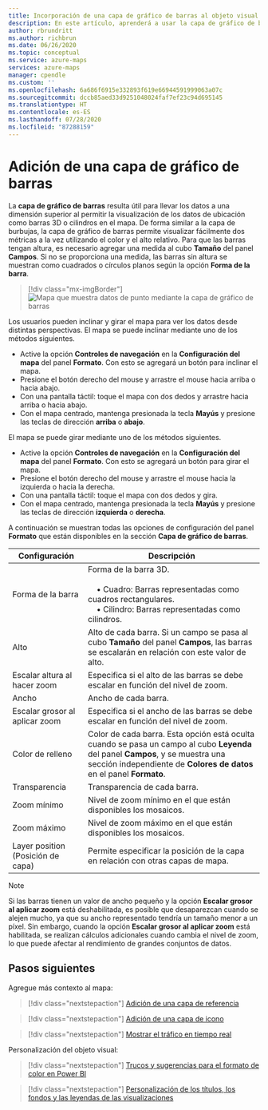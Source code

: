 ```yaml
---
title: Incorporación de una capa de gráfico de barras al objeto visual de Azure Maps en Power BI | Microsoft Azure Maps
description: En este artículo, aprenderá a usar la capa de gráfico de barras en el objeto visual de Microsoft Azure Maps para Power BI.
author: rbrundritt
ms.author: richbrun
ms.date: 06/26/2020
ms.topic: conceptual
ms.service: azure-maps
services: azure-maps
manager: cpendle
ms.custom: ''
ms.openlocfilehash: 6a686f6915e332893f619e66944591999063a07c
ms.sourcegitcommit: dccb85aed33d9251048024faf7ef23c94d695145
ms.translationtype: HT
ms.contentlocale: es-ES
ms.lasthandoff: 07/28/2020
ms.locfileid: "87288159"
---
```

# <a name="add-a-bar-chart-layer"></a>Adición de una capa de gráfico de barras

La **capa de gráfico de barras** resulta útil para llevar los datos a una dimensión superior al permitir la visualización de los datos de ubicación como barras 3D o cilindros en el mapa. De forma similar a la capa de burbujas, la capa de gráfico de barras permite visualizar fácilmente dos métricas a la vez utilizando el color y el alto relativo. Para que las barras tengan altura, es necesario agregar una medida al cubo **Tamaño** del panel **Campos**. Si no se proporciona una medida, las barras sin altura se muestran como cuadrados o círculos planos según la opción **Forma de la barra**.

> [!div class="mx-imgBorder"]
> ![Mapa que muestra datos de punto mediante la capa de gráfico de barras](media/power-bi-visual/bar-chart-layer-styled.png)

Los usuarios pueden inclinar y girar el mapa para ver los datos desde distintas perspectivas. El mapa se puede inclinar mediante uno de los métodos siguientes.

-   Active la opción **Controles de navegación** en la **Configuración del mapa** del panel **Formato**. Con esto se agregará un botón para inclinar el mapa.
-   Presione el botón derecho del mouse y arrastre el mouse hacia arriba o hacia abajo.
-   Con una pantalla táctil: toque el mapa con dos dedos y arrastre hacia arriba o hacia abajo.
-   Con el mapa centrado, mantenga presionada la tecla **Mayús** y presione las teclas de dirección **arriba** o **abajo**.

El mapa se puede girar mediante uno de los métodos siguientes.

-   Active la opción **Controles de navegación** en la **Configuración del mapa** del panel **Formato**. Con esto se agregará un botón para girar el mapa.
-   Presione el botón derecho del mouse y arrastre el mouse hacia la izquierda o hacia la derecha.
-   Con una pantalla táctil: toque el mapa con dos dedos y gira.
-   Con el mapa centrado, mantenga presionada la tecla **Mayús** y presione las teclas de dirección **izquierda** o **derecha**.

A continuación se muestran todas las opciones de configuración del panel **Formato** que están disponibles en la sección **Capa de gráfico de barras**.

| Configuración              | Descripción      |
|----------------------|------------------|
| Forma de la barra            | Forma de la barra 3D.<br/><br/>&nbsp;&nbsp;&nbsp;&nbsp;• Cuadro: Barras representadas como cuadros rectangulares.<br/>&nbsp;&nbsp;&nbsp;&nbsp;• Cilindro: Barras representadas como cilindros. |
| Alto               | Alto de cada barra. Si un campo se pasa al cubo **Tamaño** del panel **Campos**, las barras se escalarán en relación con este valor de alto. |
| Escalar altura al hacer zoom | Especifica si el alto de las barras se debe escalar en función del nivel de zoom. |
| Ancho                | Ancho de cada barra.  |
| Escalar grosor al aplicar zoom  | Especifica si el ancho de las barras se debe escalar en función del nivel de zoom.  |
| Color de relleno           | Color de cada barra. Esta opción está oculta cuando se pasa un campo al cubo **Leyenda** del panel **Campos**, y se muestra una sección independiente de **Colores de datos** en el panel **Formato**. |
| Transparencia         | Transparencia de cada barra. |
| Zoom mínimo             | Nivel de zoom mínimo en el que están disponibles los mosaicos. |
| Zoom máximo             | Nivel de zoom máximo en el que están disponibles los mosaicos. |
| Layer position (Posición de capa)       | Permite especificar la posición de la capa en relación con otras capas de mapa. |

> [!NOTE]
> Si las barras tienen un valor de ancho pequeño y la opción **Escalar grosor al aplicar zoom** está deshabilitada, es posible que desaparezcan cuando se alejen mucho, ya que su ancho representado tendría un tamaño menor a un píxel. Sin embargo, cuando la opción **Escalar grosor al aplicar zoom** está habilitada, se realizan cálculos adicionales cuando cambia el nivel de zoom, lo que puede afectar al rendimiento de grandes conjuntos de datos.

## <a name="next-steps"></a>Pasos siguientes

Agregue más contexto al mapa:

> [!div class="nextstepaction"]
> [Adición de una capa de referencia](power-bi-visual-add-reference-layer.md)

> [!div class="nextstepaction"]
> [Adición de una capa de icono](power-bi-visual-add-tile-layer.md)

> [!div class="nextstepaction"]
> [Mostrar el tráfico en tiempo real](power-bi-visual-show-real-time-traffic.md)

Personalización del objeto visual:

> [!div class="nextstepaction"]
> [Trucos y sugerencias para el formato de color en Power BI](https://docs.microsoft.com/power-bi/visuals/service-tips-and-tricks-for-color-formatting)

> [!div class="nextstepaction"]
> [Personalización de los títulos, los fondos y las leyendas de las visualizaciones](https://docs.microsoft.com/power-bi/visuals/power-bi-visualization-customize-title-background-and-legend)
